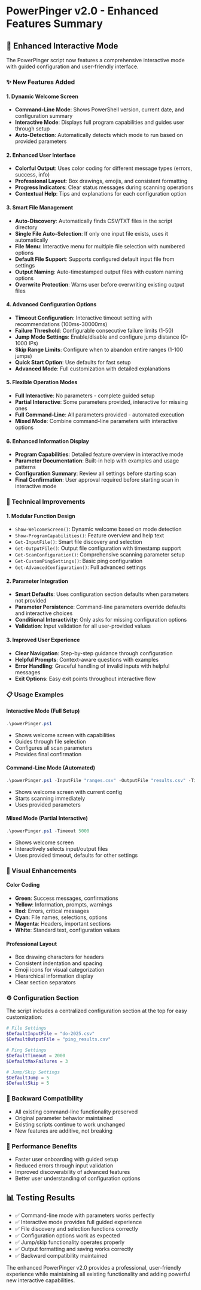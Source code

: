 # PowerPinger v2.0 - Enhanced Features Summary

## 🎯 Enhanced Interactive Mode
The PowerPinger script now features a comprehensive interactive mode with guided configuration and user-friendly interface.

### ✨ New Features Added

#### 1. **Dynamic Welcome Screen**
- **Command-Line Mode**: Shows PowerShell version, current date, and configuration summary
- **Interactive Mode**: Displays full program capabilities and guides user through setup
- **Auto-Detection**: Automatically detects which mode to run based on provided parameters

#### 2. **Enhanced User Interface**
- **Colorful Output**: Uses color coding for different message types (errors, success, info)
- **Professional Layout**: Box drawings, emojis, and consistent formatting
- **Progress Indicators**: Clear status messages during scanning operations
- **Contextual Help**: Tips and explanations for each configuration option

#### 3. **Smart File Management**
- **Auto-Discovery**: Automatically finds CSV/TXT files in the script directory
- **Single File Auto-Selection**: If only one input file exists, uses it automatically
- **File Menu**: Interactive menu for multiple file selection with numbered options
- **Default File Support**: Supports configured default input file from settings
- **Output Naming**: Auto-timestamped output files with custom naming options
- **Overwrite Protection**: Warns user before overwriting existing output files

#### 4. **Advanced Configuration Options**
- **Timeout Configuration**: Interactive timeout setting with recommendations (100ms-30000ms)
- **Failure Threshold**: Configurable consecutive failure limits (1-50)
- **Jump Mode Settings**: Enable/disable and configure jump distance (0-1000 IPs)
- **Skip Range Limits**: Configure when to abandon entire ranges (1-100 jumps)
- **Quick Start Option**: Use defaults for fast setup
- **Advanced Mode**: Full customization with detailed explanations

#### 5. **Flexible Operation Modes**
- **Full Interactive**: No parameters - complete guided setup
- **Partial Interactive**: Some parameters provided, interactive for missing ones
- **Full Command-Line**: All parameters provided - automated execution
- **Mixed Mode**: Combine command-line parameters with interactive options

#### 6. **Enhanced Information Display**
- **Program Capabilities**: Detailed feature overview in interactive mode
- **Parameter Documentation**: Built-in help with examples and usage patterns
- **Configuration Summary**: Review all settings before starting scan
- **Final Confirmation**: User approval required before starting scan in interactive mode

### 🔧 Technical Improvements

#### 1. **Modular Function Design**
- `Show-WelcomeScreen()`: Dynamic welcome based on mode detection
- `Show-ProgramCapabilities()`: Feature overview and help text
- `Get-InputFile()`: Smart file discovery and selection
- `Get-OutputFile()`: Output file configuration with timestamp support
- `Get-ScanConfiguration()`: Comprehensive scanning parameter setup
- `Get-CustomPingSettings()`: Basic ping configuration
- `Get-AdvancedConfiguration()`: Full advanced settings

#### 2. **Parameter Integration**
- **Smart Defaults**: Uses configuration section defaults when parameters not provided
- **Parameter Persistence**: Command-line parameters override defaults and interactive choices
- **Conditional Interactivity**: Only asks for missing configuration options
- **Validation**: Input validation for all user-provided values

#### 3. **Improved User Experience**
- **Clear Navigation**: Step-by-step guidance through configuration
- **Helpful Prompts**: Context-aware questions with examples
- **Error Handling**: Graceful handling of invalid inputs with helpful messages
- **Exit Options**: Easy exit points throughout interactive flow

### 📋 Usage Examples

#### Interactive Mode (Full Setup)
```powershell
.\powerPinger.ps1
```
- Shows welcome screen with capabilities
- Guides through file selection
- Configures all scan parameters
- Provides final confirmation

#### Command-Line Mode (Automated)
```powershell
.\powerPinger.ps1 -InputFile "ranges.csv" -OutputFile "results.csv" -Timeout 3000 -Jump 10
```
- Shows welcome screen with current config
- Starts scanning immediately
- Uses provided parameters

#### Mixed Mode (Partial Interactive)
```powershell
.\powerPinger.ps1 -Timeout 5000
```
- Shows welcome screen
- Interactively selects input/output files
- Uses provided timeout, defaults for other settings

### 🎨 Visual Enhancements

#### Color Coding
- **Green**: Success messages, confirmations
- **Yellow**: Information, prompts, warnings
- **Red**: Errors, critical messages
- **Cyan**: File names, selections, options
- **Magenta**: Headers, important sections
- **White**: Standard text, configuration values

#### Professional Layout
- Box drawing characters for headers
- Consistent indentation and spacing
- Emoji icons for visual categorization
- Hierarchical information display
- Clear section separators

### ⚙️ Configuration Section
The script includes a centralized configuration section at the top for easy customization:

```powershell
# File Settings
$DefaultInputFile = "do-2025.csv"
$DefaultOutputFile = "ping_results.csv"

# Ping Settings  
$DefaultTimeout = 2000
$DefaultMaxFailures = 3

# Jump/Skip Settings
$DefaultJump = 5
$DefaultSkip = 5
```

### 🔄 Backward Compatibility
- All existing command-line functionality preserved
- Original parameter behavior maintained
- Existing scripts continue to work unchanged
- New features are additive, not breaking

### 🚀 Performance Benefits
- Faster user onboarding with guided setup
- Reduced errors through input validation
- Improved discoverability of advanced features
- Better user understanding of configuration options

## 📊 Testing Results
- ✅ Command-line mode with parameters works perfectly
- ✅ Interactive mode provides full guided experience  
- ✅ File discovery and selection functions correctly
- ✅ Configuration options work as expected
- ✅ Jump/skip functionality operates properly
- ✅ Output formatting and saving works correctly
- ✅ Backward compatibility maintained

The enhanced PowerPinger v2.0 provides a professional, user-friendly experience while maintaining all existing functionality and adding powerful new interactive capabilities.

